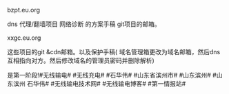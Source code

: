 bzpt.eu.org


dns 代理/翻墙项目 网络诊断 的方案手稿 git项目的邮箱。


xxgc.eu.org


这些项目的git &cdn邮箱。以及保护手稿( 域名管理箱更改为域名邮箱，然后dns互相指向对方。然后修改域名的管理员密码并删除解析)


是第一阶段!#无线输电# #无线充电# #石华伟# #山东省滨州市# #山东滨州# #山东滨州 石华伟#  #无线输电技术网# #无线输电博客# #第一情报站#
